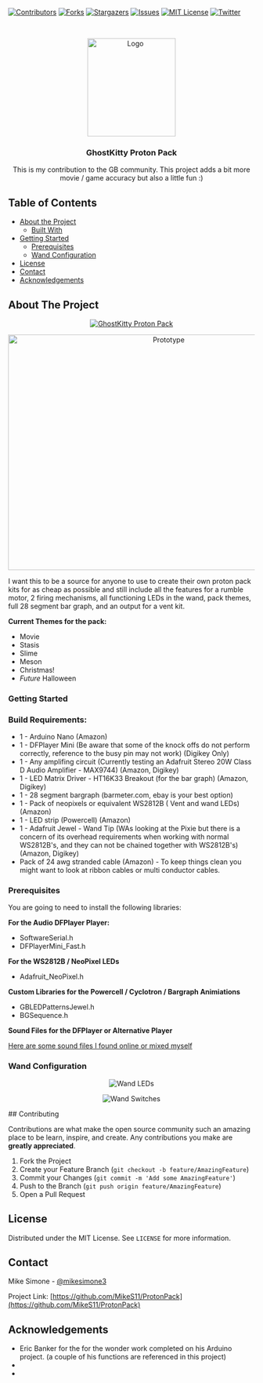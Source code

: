 [![Contributors][contributors-shield]][contributors-url]
[![Forks][forks-shield]][forks-url]
[![Stargazers][stars-shield]][stars-url]
[![Issues][issues-shield]][issues-url]
[![MIT License][license-shield]][license-url]
[![Twitter][Twitter-shield]][Twitter-url]



<!-- PROJECT LOGO -->
<br />
<p align="center">
  <a href="https://github.com/MikeS11/ProtonPack">
    <img src="Images/MikeS11_Logo.jpg?raw=true" alt="Logo" width="180" height="200">
  </a>

  <h3 align="center">GhostKitty Proton Pack</h3>

  <p align="center">
  This is my contribution to the GB community. This project adds a bit more movie / game accuracy but also a little fun :)

<!-- TABLE OF CONTENTS -->
## Table of Contents

* [About the Project](#about-the-project)
  * [Built With](#Build-Requirements)
* [Getting Started](#getting-started)
  * [Prerequisites](#prerequisites)
  * [Wand Configuration](#wand-configuration)  
* [License](#license)
* [Contact](#contact)
* [Acknowledgements](#acknowledgements)

<!-- ABOUT THE PROJECT -->
## About The Project

<div align="center">
  <a href="https://www.youtube.com/watch?v=ds1rXlsiT8U"><img src="http://img.youtube.com/vi/ds1rXlsiT8U/0.jpg" alt="GhostKitty Proton Pack"></a>
</div>

<p align="center">
<img src="Images/ArduinoPrototype.jpg?raw=true" alt="Prototype" width="640" height="480"></p>
I want this to be a source for anyone to use to create their own proton pack kits for as cheap as possible and still include all the features for a rumble motor, 2 firing mechanisms, all functioning LEDs in the wand, pack themes, full 28 segment bar graph, and an output for a vent kit.

**Current Themes for the pack:**
* []() Movie
* []() Stasis
* []() Slime
* []() Meson
* []() Christmas!
* []() *Future* Halloween

### Getting Started

### Build Requirements:

* []() 1 - Arduino Nano (Amazon)  
* []() 1 - DFPlayer Mini (Be aware that some of the knock offs do not perform correctly, reference to the busy pin may not work) (Digikey Only)
* []() 1 - Any amplifing circuit (Currently testing an Adafruit Stereo 20W Class D Audio Amplifier - MAX9744)  (Amazon, Digikey)
* []() 1 - LED Matrix Driver - HT16K33 Breakout (for the bar graph) (Amazon, Digikey)
* []() 1 - 28 segment bargraph (barmeter.com, ebay is your best option)
* []() 1 - Pack of neopixels or equivalent WS2812B ( Vent and wand LEDs) (Amazon)
* []() 1 - LED strip (Powercell)  (Amazon)
* []() 1 - Adafruit Jewel - Wand Tip (WAs looking at the Pixie but there is a concern of its overhead requirements when working with normal WS2812B's, and they can not be chained together with WS2812B's) (Amazon, Digikey)
* []() Pack of 24 awg stranded cable (Amazon) - To keep things clean you might want to look at ribbon cables or multi conductor cables. 

### Prerequisites

You are going to need to install the following libraries:

**For the Audio DFPlayer Player:**
* []() SoftwareSerial.h
* []() DFPlayerMini_Fast.h

**For the WS2812B / NeoPixel LEDs**
* []() Adafruit_NeoPixel.h

**Custom Libraries for the Powercell / Cyclotron / Bargraph Animiations**
* []() GBLEDPatternsJewel.h
* []() BGSequence.h

**Sound Files for the DFPlayer or Alternative Player**

<a href="https://mega.nz/file/R5sWzCha#zm4DIskyvmF08JNp8MnOAEqCDmNe2MSCN6wtFMExKlU">Here are some sound files I found online or mixed myself</a>


### Wand Configuration

<p align="center">
<img src="Images/WandLEDs.jpg?raw=true" alt="Wand LEDs"></p>
<p align="center">
<img src="Images/WandSwitches.jpg?raw=true" alt="Wand Switches"></p>
<!-- CONTRIBUTING -->
## Contributing

Contributions are what make the open source community such an amazing place to be learn, inspire, and create. Any contributions you make are **greatly appreciated**.

1. Fork the Project
2. Create your Feature Branch (`git checkout -b feature/AmazingFeature`)
3. Commit your Changes (`git commit -m 'Add some AmazingFeature'`)
4. Push to the Branch (`git push origin feature/AmazingFeature`)
5. Open a Pull Request


<!-- LICENSE -->
## License

Distributed under the MIT License. See `LICENSE` for more information.



<!-- CONTACT -->
## Contact

Mike Simone - [@mikesimone3](https://twitter.com/mikesimone3) 

Project Link: [https://github.com/MikeS11/ProtonPack](https://github.com/MikeS11/ProtonPack)



<!-- ACKNOWLEDGEMENTS -->
## Acknowledgements

* []() Eric Banker for the for the wonder work completed on his Arduino project. (a couple of his functions are referenced in this project) 
* []()
* []()



<!-- MARKDOWN LINKS & IMAGES -->
<!-- https://www.markdownguide.org/basic-syntax/#reference-style-links -->
[contributors-shield]: https://img.shields.io/github/contributors/MikeS11/ProtonPack.svg?style=flat-square
[contributors-url]: https://github.com/MikeS11/ProtonPack/graphs/contributors
[forks-shield]: https://img.shields.io/github/forks/MikeS11/ProtonPack.svg?style=flat-square
[forks-url]: https://github.com/MikeS11/ProtonPack/network/members
[stars-shield]: https://img.shields.io/github/stars/MikeS11/ProtonPack.svg?style=flat-square
[stars-url]: https://github.com/MikeS11/ProtonPack/stargazers
[issues-shield]: https://img.shields.io/github/issues/MikeS11/ProtonPack.svg?style=flat-square
[issues-url]: https://github.com/MikeS11/ProtonPack/issues
[license-shield]: https://img.shields.io/github/license/MikeS11/ProtonPack.svg?style=flat-square
[license-url]: https://github.com/MikeS11/ProtonPack/blob/master/LICENSE.txt
[twitter-shield]: https://img.shields.io/badge/-Twitter-black.svg?style=flat-square&logo=Twitter&colorB=555
[twitter-url]: https://Twitter.com/mikesimone3
[product-screenshot]: images/screenshot.png

